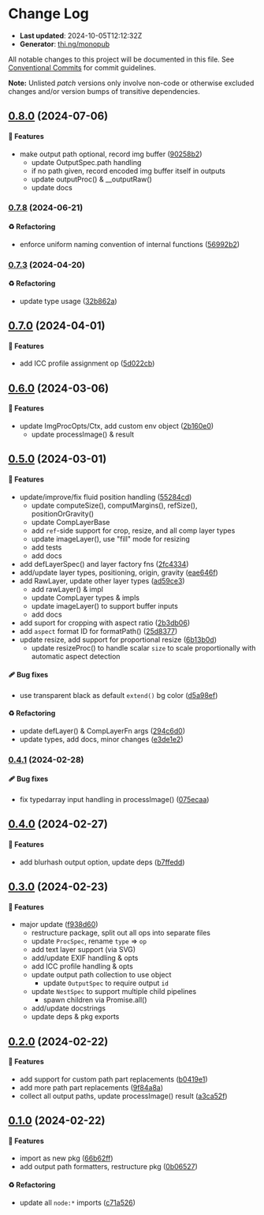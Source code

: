 # Change Log

- **Last updated**: 2024-10-05T12:12:32Z
- **Generator**: [thi.ng/monopub](https://thi.ng/monopub)

All notable changes to this project will be documented in this file.
See [Conventional Commits](https://conventionalcommits.org/) for commit guidelines.

**Note:** Unlisted _patch_ versions only involve non-code or otherwise excluded changes
and/or version bumps of transitive dependencies.

## [0.8.0](https://github.com/thi-ng/umbrella/tree/@thi.ng/imago@0.8.0) (2024-07-06)

#### 🚀 Features

- make output path optional, record img buffer ([90258b2](https://github.com/thi-ng/umbrella/commit/90258b2))
  - update OutputSpec.path handling
  - if no path given, record encoded img buffer itself in outputs
  - update outputProc() & __outputRaw()
  - update docs

### [0.7.8](https://github.com/thi-ng/umbrella/tree/@thi.ng/imago@0.7.8) (2024-06-21)

#### ♻️ Refactoring

- enforce uniform naming convention of internal functions ([56992b2](https://github.com/thi-ng/umbrella/commit/56992b2))

### [0.7.3](https://github.com/thi-ng/umbrella/tree/@thi.ng/imago@0.7.3) (2024-04-20)

#### ♻️ Refactoring

- update type usage ([32b862a](https://github.com/thi-ng/umbrella/commit/32b862a))

## [0.7.0](https://github.com/thi-ng/umbrella/tree/@thi.ng/imago@0.7.0) (2024-04-01)

#### 🚀 Features

- add ICC profile assignment op ([5d022cb](https://github.com/thi-ng/umbrella/commit/5d022cb))

## [0.6.0](https://github.com/thi-ng/umbrella/tree/@thi.ng/imago@0.6.0) (2024-03-06)

#### 🚀 Features

- update ImgProcOpts/Ctx, add custom env object ([2b160e0](https://github.com/thi-ng/umbrella/commit/2b160e0))
  - update processImage() & result

## [0.5.0](https://github.com/thi-ng/umbrella/tree/@thi.ng/imago@0.5.0) (2024-03-01)

#### 🚀 Features

- update/improve/fix fluid position handling ([55284cd](https://github.com/thi-ng/umbrella/commit/55284cd))
  - update computeSize(), computMargins(), refSize(), positionOrGravity()
  - update CompLayerBase
  - add `ref`-side support for crop, resize, and all comp layer types
  - update imageLayer(), use "fill" mode for resizing
  - add tests
  - add docs
- add defLayerSpec() and layer factory fns ([2fc4334](https://github.com/thi-ng/umbrella/commit/2fc4334))
- add/update layer types, positioning, origin, gravity ([eae646f](https://github.com/thi-ng/umbrella/commit/eae646f))
- add RawLayer, update other layer types ([ad59ce3](https://github.com/thi-ng/umbrella/commit/ad59ce3))
  - add rawLayer() & impl
  - update CompLayer types & impls
  - update imageLayer() to support buffer inputs
  - add docs
- add suport for cropping with aspect ratio ([2b3db06](https://github.com/thi-ng/umbrella/commit/2b3db06))
- add `aspect` format ID for formatPath() ([25d8377](https://github.com/thi-ng/umbrella/commit/25d8377))
- update resize, add support for proportional resize ([6b13b0d](https://github.com/thi-ng/umbrella/commit/6b13b0d))
  - update resizeProc() to handle scalar `size` to scale proportionally
    with automatic aspect detection

#### 🩹 Bug fixes

- use transparent black as default `extend()` bg color ([d5a98ef](https://github.com/thi-ng/umbrella/commit/d5a98ef))

#### ♻️ Refactoring

- update defLayer() & CompLayerFn args ([294c6d0](https://github.com/thi-ng/umbrella/commit/294c6d0))
- update types, add docs, minor changes ([e3de1e2](https://github.com/thi-ng/umbrella/commit/e3de1e2))

### [0.4.1](https://github.com/thi-ng/umbrella/tree/@thi.ng/imago@0.4.1) (2024-02-28)

#### 🩹 Bug fixes

- fix typedarray input handling in processImage() ([075ecaa](https://github.com/thi-ng/umbrella/commit/075ecaa))

## [0.4.0](https://github.com/thi-ng/umbrella/tree/@thi.ng/imago@0.4.0) (2024-02-27)

#### 🚀 Features

- add blurhash output option, update deps ([b7ffedd](https://github.com/thi-ng/umbrella/commit/b7ffedd))

## [0.3.0](https://github.com/thi-ng/umbrella/tree/@thi.ng/imago@0.3.0) (2024-02-23)

#### 🚀 Features

- major update ([f938d60](https://github.com/thi-ng/umbrella/commit/f938d60))
  - restructure package, split out all ops into separate files
  - update `ProcSpec`, rename `type` => `op`
  - add text layer support (via SVG)
  - add/update EXIF handling & opts
  - add ICC profile handling & opts
  - update output path collection to use object
    - update `OutputSpec` to require output `id`
  - update `NestSpec` to support multiple child pipelines
    - spawn children via Promise.all()
  - add/update docstrings
  - update deps & pkg exports

## [0.2.0](https://github.com/thi-ng/umbrella/tree/@thi.ng/imago@0.2.0) (2024-02-22)

#### 🚀 Features

- add support for custom path part replacements ([b0419e1](https://github.com/thi-ng/umbrella/commit/b0419e1))
- add more path part replacements ([9f84a8a](https://github.com/thi-ng/umbrella/commit/9f84a8a))
- collect all output paths, update processImage() result ([a3ca52f](https://github.com/thi-ng/umbrella/commit/a3ca52f))

## [0.1.0](https://github.com/thi-ng/umbrella/tree/@thi.ng/imago@0.1.0) (2024-02-22)

#### 🚀 Features

- import as new pkg ([66b62ff](https://github.com/thi-ng/umbrella/commit/66b62ff))
- add output path formatters, restructure pkg ([0b06527](https://github.com/thi-ng/umbrella/commit/0b06527))

#### ♻️ Refactoring

- update all `node:*` imports ([c71a526](https://github.com/thi-ng/umbrella/commit/c71a526))
